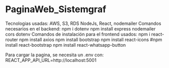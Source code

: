 # PaginaWeb_Sistemgraf
Tecnologias usadas:
    AWS,
    S3,
    RDS
    NodeJs,
    React,
    nodemailer
Comandos necesarios en el backend:
    npm i dotenv
    npm install express nodemailer cors dotenv
Comandos de instalación para el frontend usados:
    npm i react-router
    npm install axios
    npm install bootstrap
    npm install react-icons
    #npm install react-bootstrap
    npm install react-whatsapp-button
    
Para cargar la pagina, se necesita un .env con:
    REACT_APP_API_URL=http://localhost:5001
    
